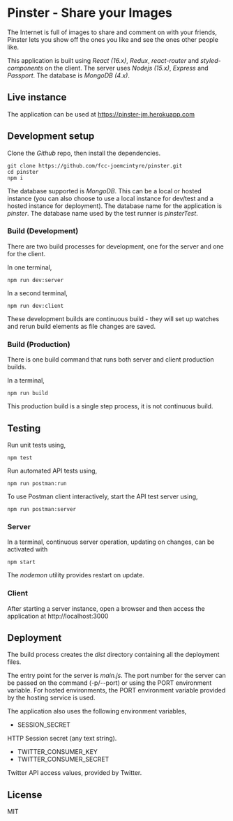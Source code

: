 # Pinster - Share your Images

The Internet is full of images to share and comment on with your friends,
Pinster lets you show off the ones you like and see the ones other people
like.

This application is built using *React (16.x)*, *Redux*, *react-router*
and *styled-components* on the client. The server uses *Nodejs (15.x)*,
*Express* and *Passport*. The database is *MongoDB (4.x)*.

## Live instance

The application can be used at https://pinster-jm.herokuapp.com

## Development setup

Clone the *Github* repo, then install the dependencies.

```
git clone https://github.com/fcc-joemcintyre/pinster.git
cd pinster
npm i
```

The database supported is *MongoDB*. This can be a local or hosted instance (you
can also choose to use a local instance for dev/test and a hosted instance for
deployment). The database name for the application is *pinster*. The database
name used by the test runner is *pinsterTest*.

### Build (Development)

There are two build processes for development, one for the server and one for
the client.

In one terminal,

```
npm run dev:server
```

In a second terminal,

```
npm run dev:client
```

These development builds are continuous build - they will set up watches
and rerun build elements as file changes are saved.

### Build (Production)

There is one build command that runs both server and client production builds.

In a terminal,

```
npm run build
```

This production build is a single step process, it is not continuous build.

## Testing

Run unit tests using,

```
npm test
```

Run automated API tests using,

```
npm run postman:run
```

To use Postman client interactively, start the API test server using,

```
npm run postman:server
```

### Server

In a terminal, continuous server operation, updating on changes,
can be activated with

```
npm start
```

The *nodemon* utility provides restart on update.

### Client

After starting a server instance, open a browser and then access the
application at http://localhost:3000

## Deployment

The build process creates the *dist* directory containing all the deployment
files.

The entry point for the server is *main.js*.
The port number for the server can be passed on the command (-p/--port) or using
the PORT environment variable. For hosted environments, the PORT environment
variable provided by the hosting service is used.

The application also uses the following environment variables,

- SESSION_SECRET

HTTP Session secret (any text string).

- TWITTER_CONSUMER_KEY
- TWITTER_CONSUMER_SECRET

Twitter API access values, provided by Twitter.

## License
MIT
